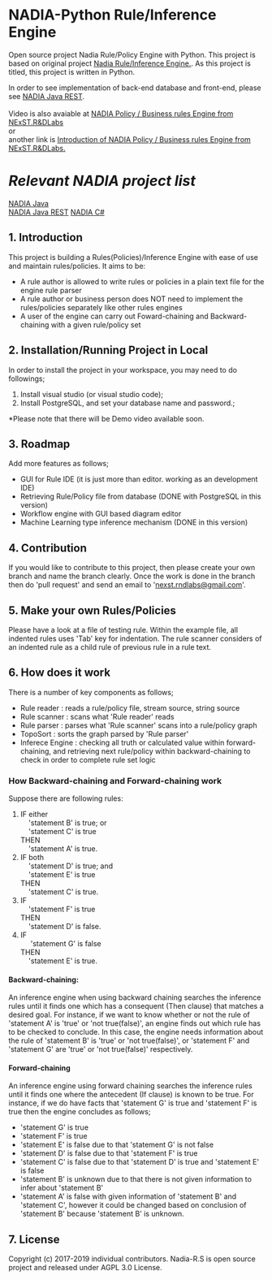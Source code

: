 # NADIA-Python Rule/Inference Engine
Open source project Nadia Rule/Policy Engine with Python.
This project is based on original project [Nadia Rule/Inference Engine.](https://github.com/DeanLee77/Nadia).
As this project is titled, this project is written in Python.

In order to see implementation of back-end database and front-end, please see [NADIA Java REST](https://github.com/NExST-RnDLabs/NadiaRS).
<br/>
<br/>
Video is also avaiable at [NADIA Policy / Business rules Engine from NExST.R&DLabs](https://youtu.be/xyWjscJ3LxI) <br/>
or <br/>
another link is [ Introduction of NADIA Policy / Business rules Engine from NExST.R&DLabs.](https://youtu.be/O-itMgYHRvc)

# ***Relevant NADIA project list***
[NADIA Java](https://github.com/DeanLee77/Nadia)<br/>
[NADIA Java REST](https://github.com/NExST-RnDLabs/NadiaRS)
[NADIA C#](https://github.com/DeanLee77/NADIA-C.Sharp)

## 1. Introduction
This project is building a Rules(Policies)/Inference Engine with ease of use and maintain rules/policies. It aims to be:

* A rule author is allowed to write rules or policies in a plain text file for the engine rule parser
* A rule author or business person does NOT need to implement the rules/policies separately like other rules engines
* A user of the engine can carry out Foward-chaining and Backward-chaining with a given rule/policy set

## 2. Installation/Running Project in Local
In order to install the project in your workspace, you may need to do followings;
 1. Install visual studio (or visual studio code);
 2. Install PostgreSQL, and set your database name and password.;
 
 *Please note that there will be Demo video available soon.
## 3. Roadmap
Add more features as follows;

* GUI for Rule IDE (it is just more than editor. working as an development IDE)
* Retrieving Rule/Policy file from database (DONE with PostgreSQL in this version)
* Workflow engine with GUI based diagram editor 
* Machine Learning type inference mechanism (DONE in this version)

## 4. Contribution
If you would like to contribute to this project, then please create your own branch and name the branch clearly. Once the work is done in the branch then do 'pull request' and send an email to 'nexst.rndlabs@gmail.com'.

## 5. Make your own Rules/Policies
Please have a look at a file of testing rule. Within the example file, all indented rules uses 'Tab' key for indentation. The rule scanner considers of an indented rule as a child rule of previous rule in a rule text.

## 6. How does it work
There is a number of key components as follows;

* Rule reader     : reads a rule/policy file, stream source, string source
* Rule scanner    : scans what 'Rule reader' reads
* Rule parser     : parses what 'Rule scanner' scans into a rule/policy graph
* TopoSort        : sorts the graph parsed by 'Rule parser'
* Inferece Engine : checking all truth or calculated value within forward-chaining, and retrieving next rule/policy within backward-chaining to check in order to complete rule set logic

### How Backward-chaining and Forward-chaining work
Suppose there are following rules:


1. IF either <br/>
      &nbsp;&nbsp;&nbsp;&nbsp;'statement B' is true; or <br/>
      &nbsp;&nbsp;&nbsp;&nbsp;'statement C' is true <br/>
   THEN <br/>
      &nbsp;&nbsp;&nbsp;&nbsp;'statement A' is true.
2. IF  both<br/>
      &nbsp;&nbsp;&nbsp;&nbsp;'statement D' is true; and <br/>
      &nbsp;&nbsp;&nbsp;&nbsp;'statement E' is true <br/>
   THEN <br/>
      &nbsp;&nbsp;&nbsp;&nbsp;'statement C' is true.
3. IF <br/>
      &nbsp;&nbsp;&nbsp;&nbsp;'statement F' is true<br/> 
   THEN <br/>
      &nbsp;&nbsp;&nbsp;&nbsp;'statement D' is false.
4. IF<br/> 
     &nbsp;&nbsp;&nbsp;&nbsp; 'statement G' is false <br/>
   THEN <br/>
      &nbsp;&nbsp;&nbsp;&nbsp;'statement E' is true.

#### Backward-chaining:
An inference engine when using backward chaining searches the inference rules until it finds one which has a consequent (Then clause) that matches a desired goal. For instance, if we want to know whether or not the rule of 'statement A' is 'true' or 'not true(false)', an engine finds out which rule has to be checked to conclude. In this case, the engine needs information about the rule of 'statement B' is 'true' or 'not true(false)', or 'statement F' and 'statement G' are 'true' or 'not true(false)' respectively.

#### Forward-chaining
An inference engine using forward chaining searches the inference rules until it finds one where the antecedent (If clause) is known to be true. For instance, if we do have facts that 'statement G' is true and 'statement F' is true then the engine concludes as follows;
* 'statement G' is true
* 'statement F' is true
* 'statement E' is false due to that 'statement G' is not false
* 'statement D' is false due to that 'statement F' is true
* 'statement C' is false due to that 'statement D' is true and 'statement E' is false
* 'statement B' is unknown due to that there is not given information to infer about 'statement B'
* 'statement A' is false with given information of 'statement B' and 'statement C', however it could be changed based on conclusion  of 'statement B' because 'statement B' is unknown.

## 7. License
Copyright (c) 2017-2019 individual contributors.
Nadia-R.S is open source project and released under AGPL 3.0 License.
